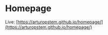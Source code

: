 # Homepage

Live: [https://arturopstem.github.io/homepage/](https://arturopstem.github.io/homepage/)
